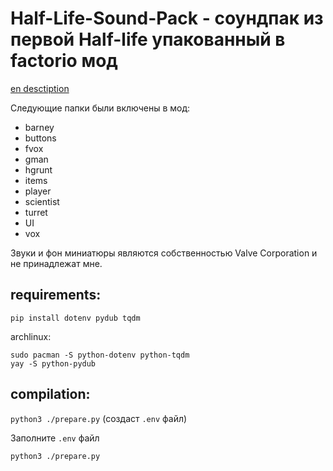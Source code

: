 # Half-Life-Sound-Pack - соундпак из первой Half-life упакованный в factorio мод

[en desctiption](https://github.com/asvdvl/Half-Life-Sound-Pack/blob/master/README.md)

Следующие папки были включены в мод:
- barney
- buttons
- fvox
- gman
- hgrunt
- items
- player
- scientist
- turret
- UI
- vox

Звуки и фон миниатюры являются собственностью Valve Corporation и не принадлежат мне.

## requirements:
`pip install dotenv pydub tqdm`

archlinux:
```
sudo pacman -S python-dotenv python-tqdm
yay -S python-pydub
```

## compilation:
`python3 ./prepare.py` (создаст `.env` файл)

Заполните `.env` файл

`python3 ./prepare.py`

